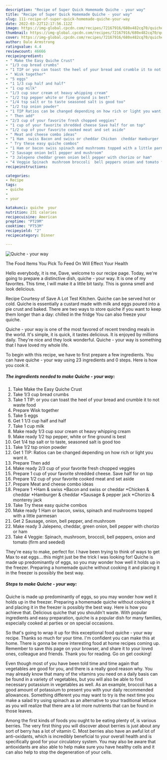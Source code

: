 ```yaml
---
description: "Recipe of Super Quick Homemade Quiche - your way"
title: "Recipe of Super Quick Homemade Quiche - your way"
slug: 111-recipe-of-super-quick-homemade-quiche-your-way
date: 2022-03-22T12:17:56.112Z
image: https://img-global.cpcdn.com/recipes/72167916/680x482cq70/quiche-your-way-recipe-main-photo.jpg
thumbnail: https://img-global.cpcdn.com/recipes/72167916/680x482cq70/quiche-your-way-recipe-main-photo.jpg
cover: https://img-global.cpcdn.com/recipes/72167916/680x482cq70/quiche-your-way-recipe-main-photo.jpg
author: Dale Armstrong
ratingvalue: 4.4
reviewcount: 46666
recipeingredient:
- " Make the Easy Quiche Crust"
- "1/3 cup bread crumbs"
- "1 TIP or you can toast the heel of your bread and crumble it to not waste food"
- " Wisk together"
- "5 eggs"
- "1 1/3 cup half and half"
- "1 cup milk"
- "1/3 cup sour cream ot heavy whipping cream"
- "1/2 tsp pepper white or fine ground is best"
- "1/4 tsp salt or to taste seasoned salt is good too"
- "1/2 tsp onion powder"
- "1 TIP Ratios can be changed depending on how rich or light you want it"
- " Then add"
- "2/3 cup of your favorite fresh chopped veggies"
- "1 cup of your favorite shredded cheese Save half for on top"
- "1/2 cup of your favorite cooked meat and set aside"
- " Meat and cheese combo ideas"
- "1 Ham  swiss Bacon and swiss or cheddar Chicken  cheddar Hamburger  cheddar Sausage  pepper jack Chorizo  monterey jack"
- " Try these easy quiche combos"
- "1 Ham or bacon swiss spinach and mushrooms topped with a little parmesan"
- "2 Sausage onion bell pepper and mushroom"
- "3 Jalepeno cheddar green onion bell pepper with chorizo or ham"
- "4 Veggie Spinach  mushroom broccoli  bell peppers onion and tomato firm and seeded"
recipeinstructions:

categories:
- Recipe
tags:
- quiche
- 
- your

katakunci: quiche  your 
nutrition: 231 calories
recipecuisine: American
preptime: "PT29M"
cooktime: "PT53M"
recipeyield: "2"
recipecategory: Dinner

---
```



![Quiche - your way](https://img-global.cpcdn.com/recipes/72167916/680x482cq70/quiche-your-way-recipe-main-photo.jpg)

The Food Items You Pick To Feed On Will Effect Your Health

Hello everybody, it is me, Dave, welcome to our recipe page. Today, we're going to prepare a distinctive dish, quiche - your way. It is one of my favorites. This time, I will make it a little bit tasty. This is gonna smell and look delicious.

Recipe Courtesy of Save A Lot Test Kitchen. Quiche can be served hot or cold. Quiche is essentially a custard made with milk and eggs poured into a pie crust and baked. There are two ways to store quiche if you want to keep them longer than a day: chilled in the fridge You can also freeze your quiche.

Quiche - your way is one of the most favored of recent trending meals in the world. It's simple, it is quick, it tastes delicious. It is enjoyed by millions daily. They're nice and they look wonderful. Quiche - your way is something that I have loved my whole life.


To begin with this recipe, we have to first prepare a few ingredients. You can have quiche - your way using 23 ingredients and 0 steps. Here is how you cook it.

<!--inarticleads1-->

##### The ingredients needed to make Quiche - your way:

1. Take  Make the Easy Quiche Crust
1. Take 1/3 cup bread crumbs
1. Take 1 TIP: or you can toast the heel of your bread and crumble it to not waste food
1. Prepare  Wisk together
1. Take 5 eggs
1. Get 1 1/3 cup half and half
1. Take 1 cup milk
1. Make ready 1/3 cup sour cream ot heavy whipping cream
1. Make ready 1/2 tsp pepper, white or fine ground is best
1. Get 1/4 tsp salt or to taste, seasoned salt is good too
1. Take 1/2 tsp onion powder
1. Get 1 TIP: Ratios can be changed depending on how rich or light you want it.
1. Prepare  Then add
1. Make ready 2/3 cup of your favorite fresh chopped veggies
1. Prepare 1 cup of your favorite shredded cheese. Save half for on top
1. Prepare 1/2 cup of your favorite cooked meat and set aside
1. Prepare  Meat and cheese combo ideas
1. Prepare 1 *Ham &amp; swiss *Bacon and swiss or cheddar *Chicken &amp; cheddar *Hamburger &amp; cheddar *Sausage &amp; pepper jack *Chorizo &amp; monterey jack
1. Take  Try these easy quiche combos
1. Make ready 1 Ham or bacon, swiss, spinach and mushrooms topped with a little parmesan
1. Get 2 Sausage, onion, bell pepper, and mushroom
1. Make ready 3 Jalepeno, cheddar, green onion, bell pepper with chorizo or ham
1. Take 4 Veggie: Spinach,  mushroom, broccoli,  bell peppers, onion and tomato (firm and seeded)


They&#39;re easy to make, perfect for. I have been trying to think of ways to get Max to eat eggs….this might just be the trick I was looking for! Quiche is made up predominantly of eggs, so you may wonder how well it holds up in the freezer. Preparing a homemade quiche without cooking it and placing it in the freezer is possibly the best way. 

<!--inarticleads2-->

##### Steps to make Quiche - your way:



Quiche is made up predominantly of eggs, so you may wonder how well it holds up in the freezer. Preparing a homemade quiche without cooking it and placing it in the freezer is possibly the best way. Here is how you achieve that. Delicious quiche that you shouldn&#39;t waste. With popular ingredients and easy preparation, quiche is a popular dish for many families, especially cooked at parties or on special occasions. 

So that's going to wrap it up for this exceptional food quiche - your way recipe. Thanks so much for your time. I'm confident you can make this at home. There is gonna be more interesting food at home recipes coming up. Remember to save this page on your browser, and share it to your loved ones, colleague and friends. Thank you for reading. Go on get cooking!

Even though most of you have been told time and time again that vegetables are good for you, and there is a really good reason why. You may already know that many of the vitamins you need on a daily basis can be found in a variety of vegetables, but you will also be able to find necessary potassium in vegetables as well. As an example, broccoli has a good amount of potassium to present you with your daily recommended allowances. Something different you may want to try is the next time you make a salad try using spinach as an alternative to your traditional lettuce as you will realize that there are a lot more nutrients that can be found in those leaves.

Among the first kinds of foods you ought to be eating plenty of, is various berries. The very first thing you will discover about berries is just about any sort of berry has a lot of vitamin C. Most berries also have an awful lot of anti-oxidants, which is incredibly beneficial to your overall health and is specifically good for your circulatory system. You may also be aware that antioxidants are also able to help make sure you have healthy cells and it can also help to stop the degeneration of your cells.
